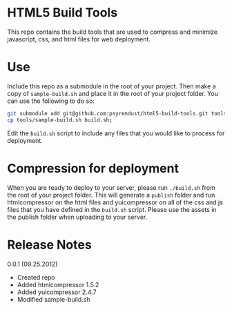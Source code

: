# HTML5 Build Tools

This repo contains the build tools that are used to compress and minimize javascript, css, and html files for web deployment.

# Use

Include this repo as a submodule in the root of your project. Then make a copy of `sample-build.sh` and place it in the root of your project folder. You can use the following to do so:

```bash
git submodule add git@github.com:psyrendust/html5-build-tools.git tools;
cp tools/sample-build.sh build.sh;
```

Edit the `build.sh` script to include any files that you would like to process for deployment.

# Compression for deployment

When you are ready to deploy to your server, please run `./build.sh` from the root of your project folder. This will generate a `publish` folder and run htmlcompressor on the html files and yuicompressor on all of the css and js files that you have defined in the `build.sh` script. Please use the assets in the publish folder when uploading to your server.

# Release Notes
0.0.1 (09.25.2012)

* Created repo
* Added htmlcompressor 1.5.2
* Added yuicompressor 2.4.7
* Modified sample-build.sh